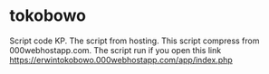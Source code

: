 # tokobowo
Script code KP.
The script from hosting.
This script compress from 000webhostapp.com.
The script run if you open this link https://erwintokobowo.000webhostapp.com/app/index.php

